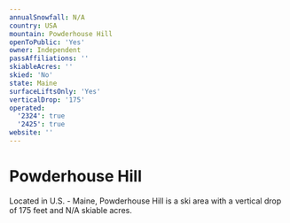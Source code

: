 ```yaml
---
annualSnowfall: N/A
country: USA
mountain: Powderhouse Hill
openToPublic: 'Yes'
owner: Independent
passAffiliations: ''
skiableAcres: ''
skied: 'No'
state: Maine
surfaceLiftsOnly: 'Yes'
verticalDrop: '175'
operated:
  '2324': true
  '2425': true
website: ''
---
```



# Powderhouse Hill

Located in U.S. - Maine, Powderhouse Hill is a ski area with a vertical drop of 175 feet and N/A skiable acres.
